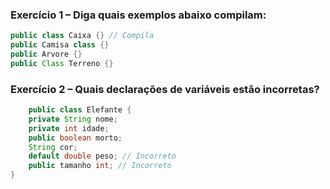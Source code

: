 ### Exercício 1 – Diga quais exemplos abaixo compilam:
```java
public class Caixa {} // Compila
public Camisa class {} 
public Arvore {}
public Class Terreno {}
```
### Exercício 2 – Quais	declarações de variáveis estão incorretas?
```java
    public class Elefante {
    private String nome;
    private int idade;
    public boolean morto;
    String cor;
    default double peso; // Incorreto
    public tamanho int; // Incorreto
}
```